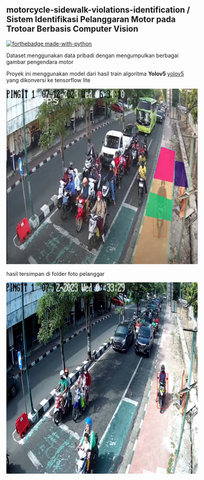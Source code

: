 ## motorcycle-sidewalk-violations-identification / Sistem Identifikasi Pelanggaran Motor pada Trotoar Berbasis Computer Vision
[![forthebadge made-with-python](http://ForTheBadge.com/images/badges/made-with-python.svg)](https://www.python.org/)

Dataset menggunakan data pribadi dengan mengumpulkan berbagai gambar pengendara motor

Proyek ini menggunakan model dari hasil train algoritma **Yolov5** [yolov5](https://pytorch.org/hub/ultralytics_yolov5/) yang dikonversi ke tensorflow lite


<p align="center"><img src="https://github.com/DaffaAminuddin/motorcycle-sidewalk-violations-identification/blob/main/image.PNG?raw=true" alt="image"></p>

hasil tersimpan di folder foto pelanggar

<p align="center"><img src="https://github.com/DaffaAminuddin/motorcycle-sidewalk-violations-identification/blob/main/Foto%20pelanggar/pelanggar.png?raw=true" alt="image"></p>
